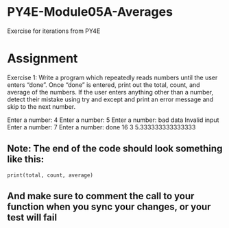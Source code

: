 # PY4E-Module05A-Averages
Exercise for iterations from PY4E

# Assignment
Exercise 1: Write a program which repeatedly reads numbers until the
user enters “done”. Once “done” is entered, print out the total, count,
and average of the numbers. If the user enters anything other than a
number, detect their mistake using try and except and print an error
message and skip to the next number.

Enter a number: 4
Enter a number: 5
Enter a number: bad data
Invalid input
Enter a number: 7
Enter a number: done
16 3 5.333333333333333

## Note: The end  of the code should look something like this:
```
print(total, count, average)
```
## And make sure to comment the call to your function when you sync your changes, or your test will fail